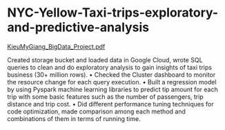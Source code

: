 # NYC-Yellow-Taxi-trips-exploratory-and-predictive-analysis
[KieuMyGiang_BigData_Project.pdf](https://github.com/kieumy179/NYC-Yellow-Taxi-trips-exploratory-and-predictive-analysis/files/8064119/KieuMyGiang_BigData_Project.pdf)


Created storage bucket and loaded data in Google Cloud, wrote SQL queries to clean and do exploratory analysis to gain insights of taxi trips business (30+ million rows).
• Checked the Cluster dashboard to monitor the resource change for each query execution.
• Built a regression model by using Pyspark machine learning libraries to predict tip amount for each trip with some basic features such as the number of passengers, trip distance and trip cost.
• Did different performance tuning techniques for code optimization, made comparison among each method and combinations of them in terms of running time.
